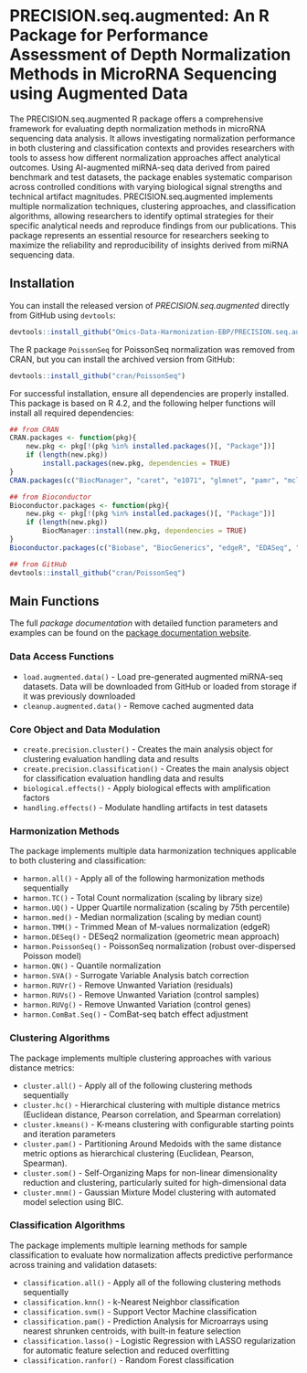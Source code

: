 # PRECISION.seq.augmented: An R Package for Performance Assessment of Depth Normalization Methods in MicroRNA Sequencing using Augmented Data


The PRECISION.seq.augmented R package offers a comprehensive framework for evaluating depth normalization methods in microRNA sequencing data analysis. 
It allows investigating normalization performance in both clustering and classification contexts and provides researchers with tools to assess how different normalization approaches affect analytical outcomes. 
Using AI-augmented miRNA-seq data derived from paired benchmark and test datasets, the package enables systematic comparison across controlled conditions with varying biological signal strengths and technical artifact magnitudes. 
PRECISION.seq.augmented implements multiple normalization techniques, clustering approaches, and classification algorithms, allowing researchers to identify optimal strategies for their specific analytical needs and reproduce findings from our publications. 
This package represents an essential resource for researchers seeking to maximize the reliability and reproducibility of insights derived from miRNA sequencing data.


## Installation

You can install the released version of *PRECISION.seq.augmented* directly from GitHub using `devtools`:

```R
devtools::install_github("Omics-Data-Harmonization-EBP/PRECISION.seq.augmented")
```

The R package `PoissonSeq` for PoissonSeq normalization was removed from CRAN, but you can install the archived version from GitHub:

```R
devtools::install_github("cran/PoissonSeq")
```

For successful installation, ensure all dependencies are properly installed. This package is based on R 4.2, and the following helper functions will install all required dependencies:

```R
## from CRAN
CRAN.packages <- function(pkg){
    new.pkg <- pkg[!(pkg %in% installed.packages()[, "Package"])]
    if (length(new.pkg)) 
        install.packages(new.pkg, dependencies = TRUE)
}
CRAN.packages(c("BiocManager", "caret", "e1071", "glmnet", "pamr", "mclust", "cluster", "factoextra", "som", "digest"))

## from Bioconductor
Bioconductor.packages <- function(pkg){
    new.pkg <- pkg[!(pkg %in% installed.packages()[, "Package"])]
    if (length(new.pkg)) 
        BiocManager::install(new.pkg, dependencies = TRUE)
}
Bioconductor.packages(c("Biobase", "BiocGenerics", "edgeR", "EDASeq", "RUVSeq", "DESeq2", "preprocessCore", "sva"))

## from GitHub
devtools::install_github("cran/PoissonSeq")
```

## Main Functions

The full *package documentation* with detailed function parameters and examples can be found on the [package documentation website](https://omics-data-harmonization-ebp.github.io/PRECISION.seq.augmented/).


### Data Access Functions
- `load.augmented.data()` - Load pre-generated augmented miRNA-seq datasets. Data will be downloaded from GitHub or loaded from storage if it was previously downloaded
- `cleanup.augmented.data()` - Remove cached augmented data
<!-- - `generate.scenario()` - Create customized datasets with user-defined parameters for biological signal and technical artifacts -->

### Core Object and Data Modulation
- `create.precision.cluster()` - Creates the main analysis object for clustering evaluation handling data and results
- `create.precision.classification()` - Creates the main analysis object for classification evaluation handling data and results
- `biological.effects()` - Apply biological effects with amplification factors
- `handling.effects()` - Modulate handling artifacts in test datasets

### Harmonization Methods
The package implements multiple data harmonization techniques applicable to both clustering and classification:

- `harmon.all()` - Apply all of the following harmonization methods sequentially
- `harmon.TC()` - Total Count normalization (scaling by library size)
- `harmon.UQ()` - Upper Quartile normalization (scaling by 75th percentile)
- `harmon.med()` - Median normalization (scaling by median count)
- `harmon.TMM()` - Trimmed Mean of M-values normalization (edgeR) 
- `harmon.DESeq()` - DESeq2 normalization (geometric mean approach)
- `harmon.PoissonSeq()` - PoissonSeq normalization (robust over-dispersed Poisson model)
- `harmon.QN()` - Quantile normalization
- `harmon.SVA()` - Surrogate Variable Analysis batch correction
- `harmon.RUVr()` - Remove Unwanted Variation (residuals)
- `harmon.RUVs()` - Remove Unwanted Variation (control samples)
- `harmon.RUVg()` - Remove Unwanted Variation (control genes)
- `harmon.ComBat.Seq()` - ComBat-seq batch effect adjustment

### Clustering Algorithms
The package implements multiple clustering approaches with various distance metrics:

- `cluster.all()` - Apply all of the following clustering methods sequentially
- `cluster.hc()` - Hierarchical clustering with multiple distance metrics (Euclidean distance, Pearson correlation, and Spearman correlation)
- `cluster.kmeans()` - K-means clustering with configurable starting points and iteration parameters
- `cluster.pam()` - Partitioning Around Medoids with the same distance metric options as hierarchical clustering (Euclidean, Pearson, Spearman).
- `cluster.som()` - Self-Organizing Maps for non-linear dimensionality reduction and clustering, particularly suited for high-dimensional data
- `cluster.mnm()` - Gaussian Mixture Model clustering with automated model selection using BIC.

### Classification Algorithms
The package implements multiple learning methods for sample classification to evaluate how normalization affects predictive performance across training and validation datasets:

- `classification.all()` - Apply all of the following clustering methods sequentially
- `classification.knn()` - k-Nearest Neighbor classification
- `classification.svm()` - Support Vector Machine classification
- `classification.pam()` - Prediction Analysis for Microarrays using nearest shrunken centroids, with built-in feature selection
- `classification.lasso()` -  Logistic Regression with LASSO regularization for automatic feature selection and reduced overfitting
- `classification.ranfor()` - Random Forest classification





<!-- 
## Basic Usage

```r
library(PRECISION.seq.augmented)

# Create analysis object
analysis <- create.precision.cluster(data = your_data, label = your_labels)

# Apply harmonization methods
analysis <- harmon.all(analysis)

# Perform clustering analysis
analysis <- cluster.all(analysis)

# Access results
ari_scores <- analysis@cluster.result
``` -->


<!-- ## Citation
TODO [Citation information to be added] -->


<!-- ### Key Features

TODO Update these

- **Comprehensive Analysis Pipeline**: Seamlessly integrate multiple harmonization, clustering, and classification approaches
- **Reproducible Workflows**: Standardized functions for consistent analysis
- **Performance Metrics**: Built-in calculation of Adjusted Rand Index (ARI) and Silhouette coefficients
- **Parallel Processing**: Support for multi-core processing to handle large datasets efficiently
- **Flexible Distance Metrics**: Multiple distance measures for clustering algorithms -->

<!-- ## Aims

The primary objectives of this package are to:

1. **Standardize RNA-seq data preprocessing** through multiple harmonization methods
2. **Provide comprehensive clustering analysis** with various algorithms and distance metrics
3. **Enable systematic performance evaluation** using established metrics (ARI, Silhouette)
4. **Facilitate comparative studies** of normalization and clustering approaches
5. **Support reproducible research** in genomics and bio-informatics -->
